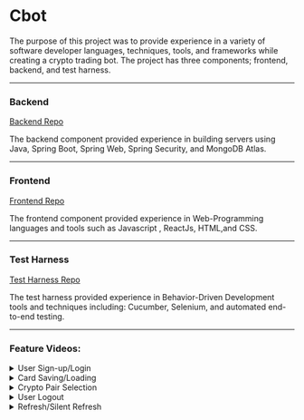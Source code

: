 # **Cbot**

The purpose of this project was to provide experience in a variety of software developer languages, techniques, tools,
and frameworks while creating a crypto trading bot. The project has three components; frontend, backend, and test harness.

---

### Backend

[Backend Repo](https://github.com/MSadoon94/CbotBackend)

The backend component provided experience in building servers using Java, Spring Boot, Spring Web, Spring Security,
and MongoDB Atlas.

---

### Frontend

[Frontend Repo](https://github.com/MSadoon94/CbotFrontend)

The frontend component provided experience in Web-Programming languages and tools such as Javascript , ReactJs, HTML,and CSS.

---

### Test Harness

[Test Harness Repo](https://github.com/MSadoon94/CbotTestHarness)

The test harness provided experience in Behavior-Driven Development tools and techniques including: Cucumber, Selenium,
and automated end-to-end testing.

---

### Feature Videos:

<details>
<summary style="display: list-item">User Sign-up/Login</summary>

<video src="https://user-images.githubusercontent.com/61786966/143621502-48d2f88d-4f5e-4515-8f21-ee22760674f4.mp4" controls="controls" style="max-height:640px;"></video>

</details>

<details>
<summary style="display: list-item">Card Saving/Loading</summary>

<video src="https://user-images.githubusercontent.com/61786966/143621564-552c4bc9-5a08-4965-a07e-be3f7581476b.mp4" controls="controls" style="max-height:640px;"></video>

</details>

<details>
<summary style="display: list-item">Crypto Pair Selection</summary>

<video src="https://user-images.githubusercontent.com/61786966/143621634-09b24467-8846-420e-9c05-45ad493c2457.mp4" controls="controls" style="max-height:640px;"></video>

</details>

<details>
<summary style="display: list-item">User Logout</summary>

<video src="https://user-images.githubusercontent.com/61786966/143621691-11fbe2f5-c84e-40ce-a50f-52e2ba0179c4.mp4" controls="controls" style="max-height:640px;"></video>

</details>

<details>
<summary style="display: list-item">Refresh/Silent Refresh</summary>

<video src="https://user-images.githubusercontent.com/61786966/143621720-4b68f345-c6b9-42b5-b8de-1a478fd28db3.mp4" controls="controls" style="max-height:640px;"></video>

</details>